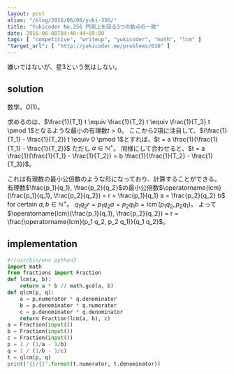 ```yaml
---
layout: post
alias: "/blog/2016/06/08/yuki-356/"
title: "Yukicoder No.356 円周上を回る3つの動点の一致"
date: 2016-06-08T04:48:44+09:00
tags: [ "competitive", "writeup", "yukicoder", "math", "lcm" ]
"target_url": [ "http://yukicoder.me/problems/616" ]
---
```


嫌いではないが、星3という気はしない。

## solution

数学。$O(1)$。

求めるのは、$\frac{1}{T_1} t \equiv \frac{1}{T_2} t \equiv \frac{1}{T_3} t \pmod 1$となるような最小の有理数$t \gt 0$。
ここから$2$項に注目して、$(\frac{1}{T_1} - \frac{1}{T_2}) t \equiv 0 \pmod 1$とすれば、$t = a \frac{1}{\frac{1}{T_1} - \frac{1}{T_2}}$ ただし $a \in \mathbb{N}^{+}$。
同様にして合わせると、$t = a \frac{1}{\frac{1}{T_1} - \frac{1}{T_2}} = b \frac{1}{\frac{1}{T_2} - \frac{1}{T_3}}$。

これは有理数の最小公倍数のような形になっており、計算することができる。
有理数$\frac{p_1}{q_1}, \frac{p_2}{q_2}$の最小公倍数$\operatorname{lcm}(\frac{p_1}{q_1}, \frac{p_2}{q_2}) = r = \frac{p_1}{q_1} a = \frac{p_2}{q_2} b$ for certain $a, b \in \mathbb{N}^{+}$。
$q_1 q_2 r = p_1 q_2 a = p_2 q_1 b = \operatorname{lcm}(p_1 q_2, p_2 q_1)$。
よって$\operatorname{lcm}(\frac{p_1}{q_1}, \frac{p_2}{q_2}) = r = \frac{\operatorname{lcm}(p_1 q_2, p_2 q_1)}{q_1 q_2}$。

## implementation

``` python
#!/usr/bin/env python3
import math
from fractions import Fraction
def lcm(a, b):
    return a * b // math.gcd(a, b)
def qlcm(p, q):
    a = p.numerator * q.denominator
    b = p.denominator * q.numerator
    c = p.denominator * q.denominator
    return Fraction(lcm(a, b), c)
a = Fraction(input())
b = Fraction(input())
c = Fraction(input())
p = 1 / (1/a - 1/b)
q = 1 / (1/b - 1/c)
t = qlcm(p, q)
print('{}/{}'.format(t.numerator, t.denominator))
```
